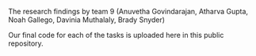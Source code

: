 The research findings by team 9 (Anuvetha Govindarajan, Atharva Gupta, Noah Gallego, Davinia Muthalaly, Brady Snyder)

Our final code for each of the tasks is uploaded here in this public repository. 
